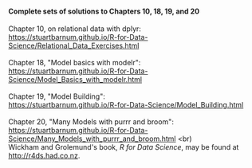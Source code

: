 #### Complete sets of solutions to Chapters 10, 18, 19, and 20

Chapter 10, on relational data with dplyr: <br>
<https://stuartbarnum.github.io/R-for-Data-Science/Relational_Data_Exercises.html> <br> 
<br>
Chapter 18, "Model basics with modelr": <br>
<https://stuartbarnum.github.io/R-for-Data-Science/Model_Basics_with_modelr.html>  <br>
<br>
Chapter 19, "Model Building": <br>
<https://stuartbarnum.github.io/R-for-Data-Science/Model_Building.html> <br>
<br>
Chapter 20, "Many Models with purrr and broom": <br>
<https://stuartbarnum.github.io/R-for-Data-Science/Many_Models_with_purrr_and_broom.html> <br)
<br>
Wickham and Grolemund's book, *R for Data Science*, may be found at <http://r4ds.had.co.nz>.
